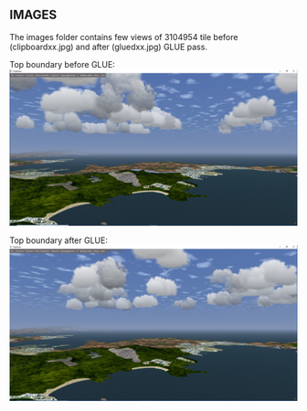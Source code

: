## IMAGES ##

The images folder contains few views of 3104954 tile before (clipboardxx.jpg) and after (gluedxx.jpg) GLUE pass.

Top boundary before GLUE:
![Tile 3104954 top boundary before glue](/IMAGES/Clipboard01.jpg)

Top boundary after GLUE:
![Tile 3104954 top boundary after glue](/IMAGES/glued01.jpg)
